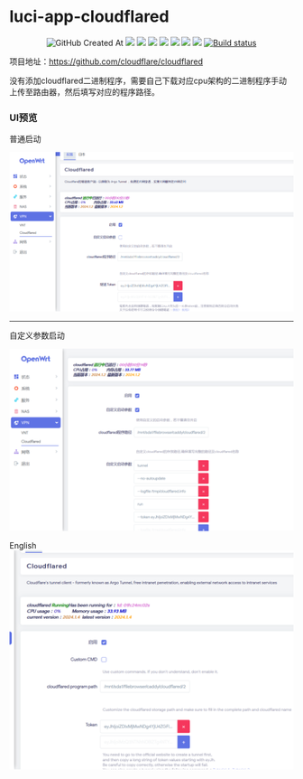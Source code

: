# luci-app-cloudflared
<p align="center">
  <img alt="GitHub Created At" src="https://img.shields.io/github/created-at/lmq8267/luci-app-cloudflared?logo=github&label=%E5%88%9B%E5%BB%BA%E6%97%A5%E6%9C%9F">
<a href="https://hits.seeyoufarm.com"><img src="https://hits.seeyoufarm.com/api/count/incr/badge.svg?url=https%3A%2F%2Fgithub.com%2Flmq8267%2Fluci-app-cloudflared&count_bg=%2395C10D&title_bg=%23555555&icon=github.svg&icon_color=%238DC409&title=%E8%AE%BF%E9%97%AE%E6%95%B0&edge_flat=false"/></a>
<a href="https://github.com/lmq8267/luci-app-cloudflared/releases"><img src="https://img.shields.io/github/downloads/lmq8267/luci-app-cloudflared/total?logo=github&label=%E4%B8%8B%E8%BD%BD%E9%87%8F"></a>
<a href="https://github.com/lmq8267/luci-app-cloudflared/graphs/contributors"><img src="https://img.shields.io/github/contributors-anon/lmq8267/luci-app-cloudflared?logo=github&label=%E8%B4%A1%E7%8C%AE%E8%80%85"></a>
<a href="https://github.com/lmq8267/luci-app-cloudflared/releases/"><img src="https://img.shields.io/github/release/lmq8267/luci-app-cloudflared?logo=github&label=%E6%9C%80%E6%96%B0%E7%89%88%E6%9C%AC"></a>
<a href="https://github.com/lmq8267/luci-app-cloudflared/issues"><img src="https://img.shields.io/github/issues-raw/lmq8267/luci-app-cloudflared?logo=github&label=%E9%97%AE%E9%A2%98"></a>
<a href="https://github.com/lmq8267/luci-app-cloudflared/discussions"><img src="https://img.shields.io/github/discussions/lmq8267/luci-app-cloudflared?logo=github&label=%E8%AE%A8%E8%AE%BA"></a>
<a href="GitHub repo size"><img src="https://img.shields.io/github/repo-size/lmq8267/luci-app-cloudflared?logo=github&label=%E4%BB%93%E5%BA%93%E5%A4%A7%E5%B0%8F"></a>
<a href="https://github.com/lmq8267/luci-app-cloudflared/actions?query=workflow%3ABuild"><img src="https://img.shields.io/github/actions/workflow/status/lmq8267/luci-app-cloudflared/build.yml?branch=main&logo=github&label=%E6%9E%84%E5%BB%BA%E7%8A%B6%E6%80%81" alt="Build status"></a>
</p>

项目地址：https://github.com/cloudflare/cloudflared

没有添加cloudflared二进制程序，需要自己下载对应cpu架构的二进制程序手动上传至路由器，然后填写对应的程序路径。

### UI预览 ###
普通启动

![](./Image/普通启动.png)

-----------------------------------
自定义参数启动

![](./Image/自定义参数启动.png)

English
![](./Image/英文版.png)
